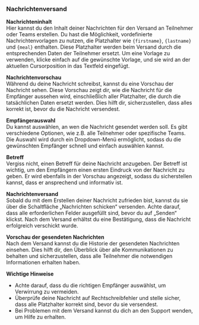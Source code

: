 ### Nachrichtenversand

**Nachrichteninhalt**  
Hier kannst du den Inhalt deiner Nachrichten für den Versand an Teilnehmer oder Teams erstellen. Du hast die Möglichkeit, vordefinierte Nachrichtenvorlagen zu nutzen, die Platzhalter wie `{firstname}`, `{lastname}` und `{meal}` enthalten. Diese Platzhalter werden beim Versand durch die entsprechenden Daten der Teilnehmer ersetzt. Um eine Vorlage zu verwenden, klicke einfach auf die gewünschte Vorlage, und sie wird an der aktuellen Cursorposition in das Textfeld eingefügt. 

**Nachrichtenvorschau**  
Während du deine Nachricht schreibst, kannst du eine Vorschau der Nachricht sehen. Diese Vorschau zeigt dir, wie die Nachricht für die Empfänger aussehen wird, einschließlich aller Platzhalter, die durch die tatsächlichen Daten ersetzt werden. Dies hilft dir, sicherzustellen, dass alles korrekt ist, bevor du die Nachricht versendest.

**Empfängerauswahl**  
Du kannst auswählen, an wen die Nachricht gesendet werden soll. Es gibt verschiedene Optionen, wie z.B. alle Teilnehmer oder spezifische Teams. Die Auswahl wird durch ein Dropdown-Menü ermöglicht, sodass du die gewünschten Empfänger schnell und einfach auswählen kannst.

**Betreff**  
Vergiss nicht, einen Betreff für deine Nachricht anzugeben. Der Betreff ist wichtig, um den Empfängern einen ersten Eindruck von der Nachricht zu geben. Er wird ebenfalls in der Vorschau angezeigt, sodass du sicherstellen kannst, dass er ansprechend und informativ ist.

**Nachrichtenversand**  
Sobald du mit dem Erstellen deiner Nachricht zufrieden bist, kannst du sie über die Schaltfläche „Nachrichten schicken“ versenden. Achte darauf, dass alle erforderlichen Felder ausgefüllt sind, bevor du auf „Senden“ klickst. Nach dem Versand erhältst du eine Bestätigung, dass die Nachricht erfolgreich verschickt wurde.

**Vorschau der gesendeten Nachrichten**  
Nach dem Versand kannst du die Historie der gesendeten Nachrichten einsehen. Dies hilft dir, den Überblick über alle Kommunikationen zu behalten und sicherzustellen, dass alle Teilnehmer die notwendigen Informationen erhalten haben.

**Wichtige Hinweise**  
- Achte darauf, dass du die richtigen Empfänger auswählst, um Verwirrung zu vermeiden.
- Überprüfe deine Nachricht auf Rechtschreibfehler und stelle sicher, dass alle Platzhalter korrekt sind, bevor du sie versendest.
- Bei Problemen mit dem Versand kannst du dich an den Support wenden, um Hilfe zu erhalten.